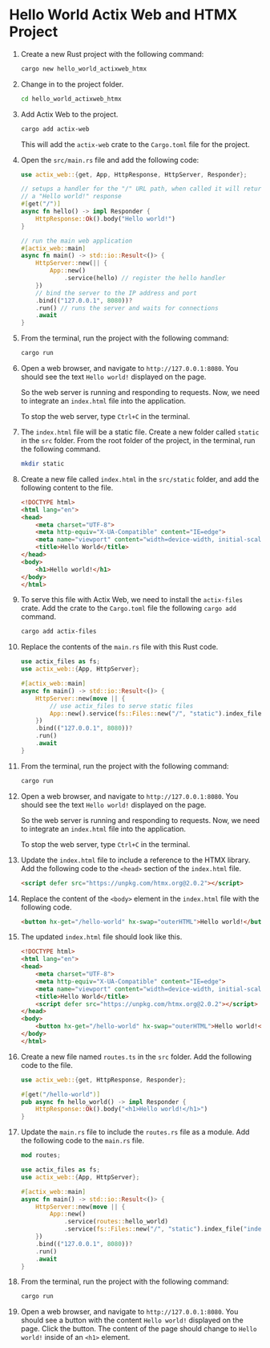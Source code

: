 # Hello World Actix Web and HTMX Project

1. Create a new Rust project with the following command:

    ```bash
    cargo new hello_world_actixweb_htmx
    ```

1. Change in to the project folder.

    ```bash
    cd hello_world_actixweb_htmx
    ```

1. Add Actix Web to the project.

    ```bash
    cargo add actix-web
    ```

    This will add the `actix-web` crate to the `Cargo.toml` file for the project.

1. Open the `src/main.rs` file and add the following code:

    ```rust
    use actix_web::{get, App, HttpResponse, HttpServer, Responder};

    // setups a handler for the "/" URL path, when called it will return
    // a "Hello world!" response
    #[get("/")]
    async fn hello() -> impl Responder {
        HttpResponse::Ok().body("Hello world!")
    }

    // run the main web application
    #[actix_web::main]
    async fn main() -> std::io::Result<()> {
        HttpServer::new(|| {
            App::new()
                .service(hello) // register the hello handler
        })
        // bind the server to the IP address and port
        .bind(("127.0.0.1", 8080))? 
        .run() // runs the server and waits for connections
        .await
    }
    ```

1. From the terminal, run the project with the following command:

    ```bash
    cargo run
    ```

1. Open a web browser, and navigate to `http://127.0.0.1:8080`. You should see the text `Hello world!` displayed on the page.

    So the web server is running and responding to requests. Now, we need to integrate an `index.html` file into the application.

    To stop the web server, type `Ctrl+C` in the terminal.

1. The `index.html` file will be a static file. Create a new folder called `static` in the `src` folder. From the root folder of the project, in the terminal, run the following command.

    ```bash
    mkdir static
    ```

1. Create a new file called `index.html` in the `src/static` folder, and add the following content to the file.

    ```html
    <!DOCTYPE html>
    <html lang="en">
    <head>
        <meta charset="UTF-8">
        <meta http-equiv="X-UA-Compatible" content="IE=edge">
        <meta name="viewport" content="width=device-width, initial-scale=1.0">
        <title>Hello World</title>
    </head>
    <body>
        <h1>Hello world!</h1>
    </body>
    </html>
    ```

1. To serve this file with Actix Web, we need to install the `actix-files` crate. Add the crate to the `Cargo.toml` file the following `cargo add` command.

    ```bash
    cargo add actix-files
    ```

1. Replace the contents of the `main.rs` file with this Rust code.

    ```rust
    use actix_files as fs;
    use actix_web::{App, HttpServer};

    #[actix_web::main]
    async fn main() -> std::io::Result<()> {
        HttpServer::new(move || {
            // use actix_files to serve static files
            App::new().service(fs::Files::new("/", "static").index_file("index.html"))
        })
        .bind(("127.0.0.1", 8080))?
        .run()
        .await
    }
    ```

1. From the terminal, run the project with the following command:

    ```bash
    cargo run
    ```

1. Open a web browser, and navigate to `http://127.0.0.1:8080`. You should see the text `Hello world!` displayed on the page.

    So the web server is running and responding to requests. Now, we need to integrate an `index.html` file into the application.

    To stop the web server, type `Ctrl+C` in the terminal.

1. Update the `index.html` file to include a reference to the HTMX library. Add the following code to the `<head>` section of the `index.html` file.

    ```html
    <script defer src="https://unpkg.com/htmx.org@2.0.2"></script>
    ```

1. Replace the content of the `<body>` element in the `index.html` file with the following code.

    ```html
    <button hx-get="/hello-world" hx-swap="outerHTML">Hello world!</button>
    ```

1. The updated `index.html` file should look like this.

    ```html
    <!DOCTYPE html>
    <html lang="en">
    <head>
        <meta charset="UTF-8">
        <meta http-equiv="X-UA-Compatible" content="IE=edge">
        <meta name="viewport" content="width=device-width, initial-scale=1.0">
        <title>Hello World</title>
        <script defer src="https://unpkg.com/htmx.org@2.0.2"></script>
    </head>
    <body>
        <button hx-get="/hello-world" hx-swap="outerHTML">Hello world!</button>
    </body>
    </html>
    ```

1. Create a new file named `routes.ts` in the `src` folder. Add the following code to the file.

    ```rust
    use actix_web::{get, HttpResponse, Responder};

    #[get("/hello-world")]
    pub async fn hello_world() -> impl Responder {
        HttpResponse::Ok().body("<h1>Hello world!</h1>")
    }
    ```

1. Update the `main.rs` file to include the `routes.rs` file as a module. Add the following code to the `main.rs` file.

    ```rust
    mod routes;

    use actix_files as fs;
    use actix_web::{App, HttpServer};

    #[actix_web::main]
    async fn main() -> std::io::Result<()> {
        HttpServer::new(move || {
            App::new()
                .service(routes::hello_world)
                .service(fs::Files::new("/", "static").index_file("index.html"))
        })
        .bind(("127.0.0.1", 8080))?
        .run()
        .await
    }
    ```

1. From the terminal, run the project with the following command:

    ```bash
    cargo run
    ```

1. Open a web browser, and navigate to `http://127.0.0.1:8080`. You should see a button with the content `Hello world!` displayed on the page. Click the button. The content of the page should change to `Hello world!` inside of an `<h1>` element.
